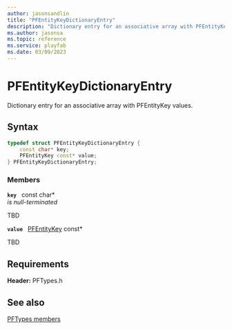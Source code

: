 ```yaml
---
author: jasonsandlin
title: "PFEntityKeyDictionaryEntry"
description: "Dictionary entry for an associative array with PFEntityKey values."
ms.author: jasonsa
ms.topic: reference
ms.service: playfab
ms.date: 03/09/2023
---
```


# PFEntityKeyDictionaryEntry  

Dictionary entry for an associative array with PFEntityKey values.  

## Syntax  
  
```cpp
typedef struct PFEntityKeyDictionaryEntry {  
    const char* key;  
    PFEntityKey const* value;  
} PFEntityKeyDictionaryEntry;  
```
  
### Members  
  
**`key`** &nbsp; const char*  
*is null-terminated*  
  
TBD  
  
**`value`** &nbsp; [PFEntityKey](pfentitykey-c.md) const*  
  
TBD  
  
  
## Requirements  
  
**Header:** PFTypes.h
  
## See also  
[PFTypes members](../pftypes_members.md)  

  
  
